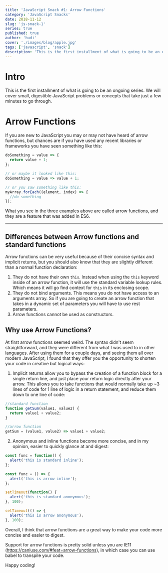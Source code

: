 ```yaml
---
title: 'JavaScript Snack #1: Arrow Functions'
category: 'JavaScript Snacks'
date: 2018-11-12
slug: 'js-snack-1'
series: true
published: true
author: 'hudi'
cover: './images/blog/apple.jpg'
tags: ['javascript', 'snack']
description: 'This is the first installment of what is going to be an ongoing series. We will cover small, digestible JavaScript problems or concepts that take just a few minutes to go through'
---
```


# Intro

This is the first installment of what is going to be an ongoing series. We will cover small, digestible JavaScript problems or concepts that take just a few minutes to go through.

# Arrow Functions

If you are new to JavaScript you may or may not have heard of arrow functions, but chances are if you have used any recent libraries or frameworks you have seen something like this:

```javascript
doSomething = value => {
  return value + 1;
};

// or maybe it looked like this:
doSomething = value => value + 1;

// or you saw something like this:
myArray.forEach((element, index) => {
  //do something
});
```

What you see in the three examples above are called arrow functions, and they are a feature that was added in ES6.

---

## Differences between Arrow functions and standard functions

Arrow functions can be very useful because of their concise syntax and implicit returns, but you should also know that they are slightly different than a normal function declaration:

1. They do not have their own `this`. Instead when using the `this` keyword inside of an arrow function, it will use the standard variable lookup rules. Which means it will go find context for `this` in its enclosing scope.
2. They do not bind arguments. This means you do not have access to an arguments array. So if you are going to create an arrow function that takes in a dynamic set of parameters you will have to use rest parameters.
3. Arrow functions cannot be used as constructors.

## Why use Arrow Functions?

At first arrow functions seemed weird. The syntax didn't seem straightforward, and they were different from what I was used to in other languages. After using them for a couple days, and seeing them all over modern JavaScript, I found that they offer you the opportunity to shorten your code in creative but logical ways:

1.  Implicit returns allow you to bypass the creation of a function block for a single return line, and just place your return logic directly after your arrow. This allows you to take functions that would normally take up ~3 lines of code for 1 line of logic in a return statement, and reduce them down to one line of code:

```javascript
//standard function
function getSum(value1, value2) {
  return value1 + value2;
}

//arrow function
getSum = (value1, value2) => value1 + value2;
```

2.  Anonymous and inline functions become more concise, and in my opinion, easier to quickly glance at and digest:

```javascript
const func = function() {
  alert('this is standard inline');
};

const func = () => {
  alert('this is arrow inline');
};

setTimeout(function() {
  alert('this is standard anonymous');
}, 100);

setTimeout(() => {
  alert('this is arrow anonymous');
}, 100);
```

Overall, I think that arrow functions are a great way to make your code more concise and easier to digest.

Support for arrow functions is pretty solid unless you are IE11 (https://caniuse.com/#feat=arrow-functions), in which case you can use babel to transpile your code.

Happy coding!
